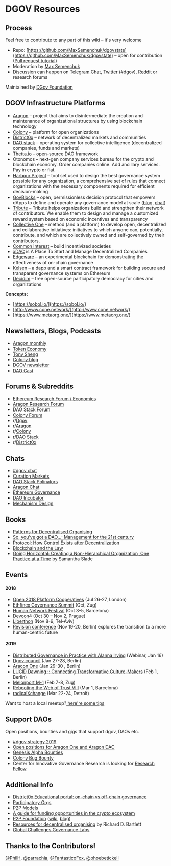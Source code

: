 # DGOV Resources

## Process

Feel free to contribute to any part of this wiki – it's very welcome

* Repo: [https://github.com/MaxSemenchuk/dgovstate](https://github.com/MaxSemenchuk/dgovstate) – open for contribution \([Pull request tutorial](https://www.youtube.com/watch?v=IBYHohWm_5w)\)
* Moderation by [Max Semenchuk](mailto:max.semenchuk@gmail.com)
* Discussion can happen on [Telegram Chat](https://t.me/joinchat/E9cyAw9Ix0g4CS8PNTvR3g), [Twitter](https://twitter.com/hashtag/dgov) \(\#dgov\), [Reddit](https://new.reddit.com/r/dgov/) or research forums

Maintained by [DGov Foundation](https://dgov.foundation/)

## **DGOV Infrastructure Platforms**

* [Aragon](https://aragon.org/) – project that aims to disintermediate the creation and maintenance of organizational structures by using blockchain technology 
* [Colony](https://colony.io/) – platform for open organizations
* [District0x](https://district0x.io/) – network of decentralized markets and communities
* [DAO stack](https://daostack.io/) – operating system for collective intelligence \(decentralized companies, funds and markets\)
* [Thetta.io](https://web.thetta.io/) – open-source DAO framework
* Otonomos – next-gen company services bureau for the crypto and blockchain economy. Order companies online. Add ancillary services. Pay in crypto or fiat.
* [Harbour Project](https://www.harbourproject.io/) – tool set used to design the best governance system possible for any organization, a comprehensive set of rules that connect organizations with the necessary components required for efficient decision-making
* [GovBlocks](https://govblocks.io/) – open, permissionless decision protocol that empowers dApps to define and operate any governance model at scale \([blog](https://medium.com/govblocks/progress-updates/home), [chat](https://t.me/govblocks)\)
* [Tribute](https://tribute.coop) – Tribute helps organizations build and strengthen their network of contributors. We enable them to design and manage a customized reward system based on economic incentives and transparency
* [Collective One](https://www.collectiveone.org/) – method \(and a platform\) to develop open, decentralized and collaborative initiatives: initiatives to which anyone can, potentially, contribute, and which are collectively owned and self-governed by their contributors.
* [Common Interest](https://commoninterest.io/) – build incentivized societies
* [xDAC](https://xdac.co/) is A Place To Start and Manage Decentralized Companies
* [Edgeware](https://edgewa.re/) – an experimental blockchain for demonstrating the effectiveness of on-chain governance
* [Kelsen](https://klsn.io/) – a dapp and a smart contract framework for building secure and transparent governance systems on Ethereum
* [Decidim](https://decidim.org/) – free open-source participatory democracy for cities and organizations

**Concepts:**

* [https://sobol.io/](https://sobol.io/)
* [http://www.cone.network/](http://www.cone.network/)
* [https://www.metaorg.one/](https://www.metaorg.one/)

## **Newsletters, Blogs, Podcasts**

* ​[Aragon monthly](https://monthly.aragon.org/)​
* ​[Token Economy](http://weekly.tokeneconomy.co/)​
* ​[Tony Sheng](https://www.tonysheng.com/)​
* [Colony blog](http://blog.colony.io)
* [DGOV newsletter](https://dgov.foundation/newsletter)
* [DAO Cast](https://daocast.io/)

## **Forums & Subreddits**

* ​[Ethereum Research Forum / Economics](https://ethresear.ch/c/economics)​
* ​[Aragon Research Forum](https://research.aragon.org/)​
* ​[DAO Stack Forum](https://forum.daostack.io/)​
* [Colony Forum](https://build.colony.io/)
* ​r/[Dgov](https://new.reddit.com/r/dgov/)​
* ​r/[Aragon](https://www.reddit.com/r/aragonproject/)​
* r/​[Colony](https://www.reddit.com/r/joincolony)​
* r/​[DAO Stack](https://www.reddit.com/r/daostack/)​
* ​r/[District0x](https://www.reddit.com/r/district0x)​

## **Chats**

* [\#dgov chat​](https://dgov.foundation#join)
* [Curation Markets](https://gitter.im/Curation-Markets/Lobby)​
* [DAO Stack Polinators](https://t.me/joinchat/HfsmOEXV0YP6P5rGmRBaCQ)
* [Aragon Chat](https://aragon.chat/)
* ​[Ethereum Governance](https://gitter.im/ethereum/governance)​
* ​[DAO Incubator](https://t.me/DAOincubator)​
* [Mechanism Design](https://t.me/mechanismdesigners)

## Books

* [Patterns for Decentralised Organising](https://leanpub.com/patterns-for-decentralised-organising)
* [So, you've got a DAO...: Management for the 21st century](https://www.amazon.com/dp/B07BMH8WFY/ref=cm_sw_r_cp_ep_dp_0v4mBbJ4F5V2D)
* [Protocol: How Control Exists after Decentralization](https://mitpress.mit.edu/books/protocol)
* [Blockchain and the Law](http://www.hup.harvard.edu/catalog.php?isbn=9780674976429)
* [Going Horizontal: Creating a Non-Hierarchical Organization, One Practice at a Time](https://www.amazon.com/Going-Horizontal-Creating-Non-Hierarchical-Organization-ebook/dp/B07DKKGQB9/ref=sr_1_1?ie=UTF8&qid=1548501833&sr=8-1&keywords=going+horizontal) by Samantha Slade

## **Events**

#### **2018**

* [Open 2018 Platform Cooperatives](https://2018.open.coop/) \(Jul 26-27, London\)
* ​[Ethfinex Governance Summit](https://summit.ethfinex.com/) \(Oct, Zug\)
* [Human Network Festival](https://humannetworksfestival.ouishare.net/) \(Oct 3–5, Barcelona\)
* [Devcon4](https://devcon4.ethereum.org) \(Oct 30 – Nov 2, Prague\)
* [Liberthon](https://www.liberthon.org/) \(Nov 8-9, Tel-Aviv\)
* [Revision conference](https://revision.io/) \(Nov 19-20, Berlin\) explores the transition to a more human-centric future

#### 2019

* [Distributed Governance in Practice with Alanna Irving](https://www.eventbrite.co.uk/e/dgov-webinar-with-alanna-irving-phoebe-tickell-on-distributed-governance-open-source-tech-radical-tickets-54795438632) \(Webinar, Jan 16\) 
* [Dgov council](https://wiki.dgov.foundation/events/dgov-community-council) \(Jan 27-28, Berlin\)
* ​[Aracon One](https://aracon.one/) \(Jan 29-30 , Berlin\)
* [LUCID Dawning :: Connecting Transformative Culture-Makers](https://www.facebook.com/events/352606141958607/) \(Feb 1, Berlin\)
* [Melonport M-1](https://m-1.melonport.com/) \(Feb 7-8, Zug\)
* [Rebooting the Web of Trust VIII](https://www.eventbrite.com/e/rebooting-the-web-of-trust-viii-spring-2019-barcelona-tickets-54843077120) \(Mar 1, Barcelona\)
* [radicalXchange](https://radicalxchange.org/) \(Mar 22-24, Detroit\)

Want to host a local meetup?[ here're some tips](https://wiki.dgov.foundation/meetups)

## Support DAOs <a id="DgovCompilation#3October2018-Events"></a>

Open positions, bounties and gigs that support dgov, DAOs etc.

* [\#dgov strategy 2019](https://wiki.dgov.foundation/org/dgov-collaboration-strategy)
* [Open positions for Aragon One and Aragon DAC](https://wiki.aragon.org/jobs/)
* [Genesis Alpha Bounties](https://docs.google.com/spreadsheets/d/1FV8iz4ebZb4E3nXckzPsWy7IfhtsX3filkbX_gbPLNs/edit#gid=204783618)
* [Colony Bug Bounty](https://docs.colony.io/colonynetwork/bug-bounty-program-overview/)
* Center for Innovative Governance Research is looking for [Research Fellow](https://innovativegovernance.org/2019/01/22/job-posting-research-fellow/)

## **Additional Info**

* [District0x Educational portal: on-chain vs off-chain governance](https://education.district0x.io/general-topics/what-is-governance/)
* ​​[Participatory Orgs](https://github.com/ParticipatoryOrgs)
* [P2P Models](https://p2pmodels.eu)
* [A guide for funding opportunities in the crypto ecosystem](https://github.com/fredexed/crypto-funding-ops)
* [P2P Foundation](https://p2pfoundation.net/) \([wiki](http://wiki.p2pfoundation.net/Main_Page), [blog](https://blog.p2pfoundation.net/)\)
* [Resources for decentralised organising](https://hackmd.io/s/Skh_dXNbE) by Richard D. Bartlett
* [Global Challenges Governance Labs](https://labs.globalchallenges.org/%20)

## Thanks to the Contributors!

[@PhilH](https://github.com/PhilH), [@parrachia](https://github.com/parrachia), [@FantasticoFox](https://github.com/FantasticoFox), [@phoebetickell](https://github.com/phoebetickell)


